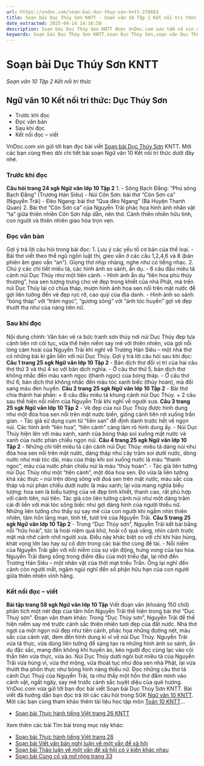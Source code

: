 ```yaml
---
url: https://vndoc.com/soan-bai-duc-thuy-son-kntt-278663
title: Soạn bài Dục Thúy Sơn KNTT - Soạn văn 10 Tập 2 Kết nối tri thức - VnDoc.com
date_extracted: 2025-04-14 14:16:58
description: Soạn bài Dục Thúy Sơn KNTT được VnDoc.com sưu tầm và xin gửi tới bạn đọc cùng tham khảo. Mời các bạn cùng theo dõi nội dung soạn bài Ngữ văn 10 Kết nối tri thức dưới đây.
keywords: Soạn bài Dục Thúy Sơn KNTT,soạn Dục Thúy Sơn,soạn văn Dục Thúy Sơn,soạn văn 10,ngữ văn 10 CTST,văn 10,Dục Thúy Sơn,Ngữ văn 10 Kết nối tri thức,Ngữ văn lớp 10 Kết nối tri thức,ngữ văn 10 Kết nối tri thức tập 2
---
```


# Soạn bài Dục Thúy Sơn KNTT
 _Soạn văn 10 Tập 2 Kết nối tri thức_
## Ngữ văn 10 Kết nối tri thức: Dục Thúy Sơn
  * Trước khi đọc
  * Đọc văn bản
  * Sau khi đọc
  * Kết nối đọc – viết

VnDoc.com xin gửi tới bạn đọc bài viết [Soạn bài Dục Thúy Sơn](<https://vndoc.com/soan-bai-duc-thuy-son-kntt-278663>) KNTT. Mời các bạn cùng theo dõi chi tiết bài soạn Ngữ văn 10 Kết nối tri thức dưới đây nhé.
### Trước khi đọc
**Câu hỏi trang 24 sgk Ngữ văn lớp 10 Tập 2**
1.
\- Sông Bạch Đằng: “Phú sông Bạch Đằng” \(Trương Hán Siêu\)
\- Núi Côn Sơn: bài thơ “Côn Sơn ca” \(Nguyễn Trãi\)
\- Đèo Ngang: bài thơ “Qua đèo Ngang” \(Bà Huyện Thanh Quan\)
2.
Bài thơ “Côn Sơn ca” của Nguyễn Trãi phác họa hình ảnh nhân vật “ta” giữa thiên nhiên Côn Sơn hấp dẫn, nên thơ. Cảnh thiên nhiên hữu tình, con người và thiên nhiên giao hòa trọn vẹn.
### Đọc văn bản
Gợi ý trả lời câu hỏi trong bài đọc:
1\. Lưu ý các yếu tố cơ bản của thế loại.
\- Bài thơ viết theo thể ngũ ngôn luật thi, gieo vần ở các câu 1,2,4,6 và 8 \(bản phiên âm gieo vần “an”\). Giọng thơ nhịp nhàng, nghe như có tiếng nhạc.
2\. Chú ý các chi tiết miêu tả, các hình ảnh so sánh, ẩn dụ.
\- 6 câu đầu miêu tả cảnh núi Dục Thúy như một tiên cảnh.
\- Hình ảnh ẩn dụ “liên hoa phù thủy thượng”, hoa sen tượng trưng cho vẻ đẹp trong khiết của nhà Phật, mà trên núi Dục Thúy lại có chùa tháp, mượn hình ảnh hoa sen nổi trên mặt nước để gợi liên tưởng đến vẻ đẹp rực rỡ, cao quý của địa danh.
\- Hình ảnh so sánh “bóng tháp” với “trâm ngọc”, “gương sông” với “ánh tóc huyền” gợi vẻ đẹp thướt tha như của nàng tiên nữ.
### Sau khi đọc
Nội dung chính:
Văn bản vẽ ra bức tranh sơn thủy nơi núi Dục Thúy đẹp tựa cảnh tiên rơi cõi tục, vừa thể hiện niềm say mê với thiên nhiên, vừa gợi nỗi lòng cảm hoài của Nguyễn Trãi khi nghĩ về Trương Hán Siêu – một nhà thơ có những bài kí gắn liền với núi Dục Thúy.
Gợi ý trả lời câu hỏi sau khi đọc:
**Câu 1 trang 25 sgk Ngữ văn lớp 10 Tập 2**
\- Bản dịch thơ đổi vị trí của hai câu thơ thứ 3 và thứ 4 so với bản dịch nghĩa.
\- Ở câu thơ thứ 5, bản dịch thơ không nhắc đến màu xanh ngọc \(thanh ngọc\) của bóng tháp.
\- Ở câu thơ thứ 6, bản dịch thơ không nhắc đến màu tóc xanh biếc \(thúy hoàn\), mà đổi sang màu đen huyền.
**Câu 2 trang 25 sgk Ngữ văn lớp 10 Tập 2**
\- Bài thơ chia thành hai phần:
\+ 6 câu đầu miêu tả khung cảnh núi Dục Thúy.
\+ 2 câu sau thể hiện nỗi niềm của Nguyễn Trãi khi nghĩ về người xưa.
**Câu 3 trang 25 sgk Ngữ văn lớp 10 Tập 2**
\- Vẻ đẹp của núi Dục Thúy được hình dung như một đóa hoa sen nổi trên mặt nước biển, giống cảnh tiên rơi xuống trần gian.
\- Tác giả sử dụng cụm từ “tiên san” để định danh trước hết về ngọn núi. Các hình ảnh “liên hoa”, “tiên cảnh” càng làm rõ hình dung ấy.
\- Núi Dục Thúy hiện lên với màu xanh, xanh của bóng tháp soi xuống mặt nước và xanh của nước phản chiếu ngọn núi.
**Câu 4 trang 25 sgk Ngữ văn lớp 10 Tập 2**
\- Những chi tiết miêu tả cận cảnh núi Dục Thúy: miêu tả dáng núi như đóa hoa sen nổi trên mặt nước, dáng tháp như cây trâm soi dưới nước, dòng nước như mái tóc dài, màu của tháp khi soi xuống nước là màu “thanh ngọc”, màu của nước phản chiếu núi là màu “thúy hoàn”.
\- Tác giả liên tưởng núi Dục Thúy như một “tiên cảnh”, một đóa hoa sen. Đó vừa là liên tưởng khá xác thực – núi trên dòng sông với đoá sen trên mặt nước, màu sắc của tháp và núi phản chiếu dưới nước là màu xanh; lại vừa mang nghĩa biểu tượng: hoa sen là biểu tượng của vẻ đẹp tinh khiết, thanh cao, rất phù hợp với cảnh tiên, núi tiên.
Tác giả còn liên tưởng cảnh núi như một dáng trâm cài đi liền với mái tóc sông biếc như gợi dáng hình của người thiếu nữ.
Những liên tưởng cho thấy sự say mê của con người khi ngắm nhìn thiên nhiên, tâm hồn lãng mạn, tinh tế, tươi trẻ của Nguyễn Trãi.
**Câu 5 trang 25 sgk Ngữ văn lớp 10 Tập 2**
\- Trong “Dục Thúy sơn”, Nguyễn Trãi kết bài bằng nỗi “hữu hoài”, tức là hoài niệm quá khứ, hoài cổ quá vãng, nhìn cảnh trước mặt mà nhớ cảnh nhớ người xưa. Điều này khác biệt so với chí khí hào hùng, khát vọng lớn lao hay sự cô đơn trong các bài thơ cùng đề tài.
\- Nỗi niềm của Nguyễn Trãi gắn với nỗi niềm của sự vận động, hưng vong của tạo hóa. Nguyễn Trãi đang sống trong điểm đầu của một triều đại, lại nhớ đến Trương Hán Siêu – một nhân vật của thời mạt triều Trần. Ông lại nghĩ đến cảnh còn người mất, ngậm ngùi nghĩ đến số phận hữu hạn của con người giữa thiên nhiên vĩnh hằng.
### Kết nối đọc – viết
**Bài tập trang 58 sgk Ngữ văn lớp 10 Tập**
Viết đoạn văn \(khoảng 150 chữ\) phân tích một nét đẹp của tâm hồn Nguyễn Trãi thể hiện trong bài thơ “Dục Thuý sơn”.
Đoạn văn tham khảo:
Trong “Dục Thúy sơn”, Nguyễn Trãi để thể hiện niềm say mê trước cảnh sắc thiên nhiên tươi đẹp của đất nước. Nhà thơ ngợi ca một ngọn núi đẹp như tiên cảnh, phác họa những đường nét, màu sắc của cảnh vật, đem đến hình dung kì vĩ về núi Dục Thúy. Nguyễn Trãi vừa tả thực, vừa dùng liên tưởng để sáng tạo ra những hình ảnh so sánh, ẩn dụ đặc sắc, mang đến không khí huyền ảo, kéo người đọc cùng lạc vào cõi thần tiên vừa thực, vừa ảo. Núi Dục Thúy dưới ngòi bút miêu tả của Nguyễn Trãi vừa hùng vĩ, vừa thơ mộng, vừa thoát tục như đóa sen nhà Phật, lại vừa thướt tha phồn thực như bóng hình nàng thiếu nữ. Đọc những câu thơ tả cảnh Dục Thuý của Nguyễn Trãi, ta như thấy một hồn thơ đắm mình vào cảnh vật, ngất ngây, say mê trước cảnh sắc tuyệt diệu của quê hương.
VnDoc.com vừa gửi tới bạn đọc bài viết Soạn bài Dục Thúy Sơn KNTT. Bài viết đã hướng dẫn bạn đọc trả lời các câu hỏi trong SGK [Ngữ văn 10 KNTT](<https://vndoc.com/ngu-van-10-ket-noi-tri-thuc-tap2>). Mời các bạn cùng tham khảo thêm tài liệu học tập môn [Toán 10 KNTT](<https://vndoc.com/toan-10-ket-noi-tri-thuc-tap2>)...
  * [Soạn bài Thực hành tiếng Việt trang 26 KNTT](<https://vndoc.com/soan-bai-thuc-hanh-tieng-viet-trang-26-kntt-278664>)

Xem thêm các bài Tìm bài trong mục này khác:
  * [Soạn bài Thực hành tiếng Việt trang 26](</soan-bai-thuc-hanh-tieng-viet-trang-26-kntt-278664>)
  * [Soạn bài Viết văn bản nghị luận về một vấn đề xã hội](</soan-bai-viet-van-ban-nghi-luan-ve-mot-van-de-xa-hoi-kntt-278672>)
  * [Soạn bài Thảo luận về một vấn đề xã hội có ý kiến khác nhau](</soan-bai-thao-luan-ve-mot-van-de-xa-hoi-co-y-kien-khac-nhau-kntt-278679>)
  * [Soạn bài Củng cố và mở rộng trang 33](</soan-bai-cung-co-va-mo-rong-trang-33-kntt-278683>)

